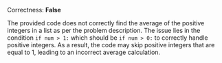 Correctness: **False**

The provided code does not correctly find the average of the positive integers in a list as per the problem description. The issue lies in the condition `if num > 1:` which should be `if num > 0:` to correctly handle positive integers. As a result, the code may skip positive integers that are equal to 1, leading to an incorrect average calculation.